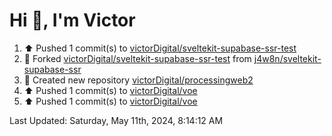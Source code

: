 <h1>Hi 👋, I'm Victor </h1>

<!--RECENT_ACTIVITY:start-->
1. ⬆️ Pushed 1 commit(s) to [victorDigital/sveltekit-supabase-ssr-test](https://github.com/victorDigital/sveltekit-supabase-ssr-test)<br>
2. 🔱 Forked [victorDigital/sveltekit-supabase-ssr-test](https://github.com/victorDigital/sveltekit-supabase-ssr-test) from [j4w8n/sveltekit-supabase-ssr](https://github.com/j4w8n/sveltekit-supabase-ssr)<br>
3. 📔 Created new repository [victorDigital/processingweb2](https://github.com/victorDigital/processingweb2)<br>
4. ⬆️ Pushed 1 commit(s) to [victorDigital/voe](https://github.com/victorDigital/voe)<br>
5. ⬆️ Pushed 1 commit(s) to [victorDigital/voe](https://github.com/victorDigital/voe)<br>
<!--RECENT_ACTIVITY:end-->

<!--RECENT_ACTIVITY:last_update-->
Last Updated: Saturday, May 11th, 2024, 8:14:12 AM
<!--RECENT_ACTIVITY:last_update_end-->
